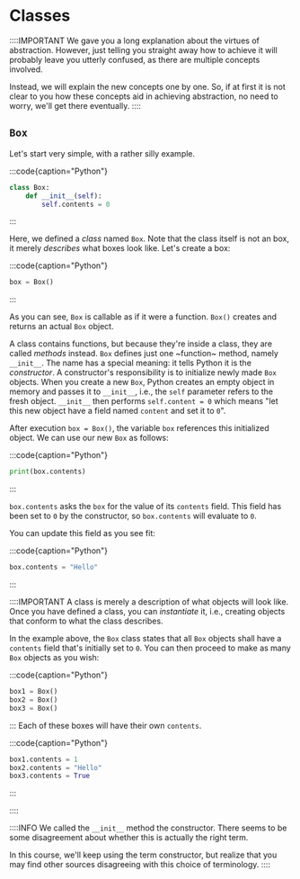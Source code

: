 # Classes

::::IMPORTANT
We gave you a long explanation about the virtues of abstraction.
However, just telling you straight away how to achieve it will probably leave you utterly confused, as there are multiple concepts involved.

Instead, we will explain the new concepts one by one.
So, if at first it is not clear to you how these concepts aid in achieving abstraction, no need to worry, we'll get there eventually.
::::

## `Box`

Let's start very simple, with a rather silly example.

:::code{caption="Python"}

```python
class Box:
    def __init__(self):
        self.contents = 0
```

:::

Here, we defined a *class* named `Box`.
Note that the class itself is not an box, it merely *describes* what boxes look like.
Let's create a box:

:::code{caption="Python"}

```python
box = Box()
```

:::

As you can see, `Box` is callable as if it were a function.
`Box()` creates and returns an actual `Box` object.

A class contains functions, but because they're inside a class, they are called *methods* instead.
`Box` defines just one ~function~ method, namely `__init__`.
The name has a special meaning: it tells Python it is the *constructor*.
A constructor's responsibility is to initialize newly made `Box` objects.
When you create a new `Box`, Python creates an empty object in memory and passes it to `__init__`, i.e., the `self` parameter refers to the fresh object.
`__init__` then performs `self.content = 0` which means "let this new object have a field named `content` and set it to `0`".

After execution `box = Box()`, the variable `box` references this initialized object.
We can use our new `Box` as follows:

:::code{caption="Python"}

```python
print(box.contents)
```

:::

`box.contents` asks the `box` for the value of its `contents` field.
This field has been set to `0` by the constructor, so `box.contents` will evaluate to `0`.

You can update this field as you see fit:

:::code{caption="Python"}

```python
box.contents = "Hello"
```

:::

::::IMPORTANT
A class is merely a description of what objects will look like.
Once you have defined a class, you can *instantiate* it, i.e., creating objects that conform to what the class describes.

In the example above, the `Box` class states that all `Box` objects shall have a `contents` field that's initially set to `0`.
You can then proceed to make as many `Box` objects as you wish:

:::code{caption="Python"}

```python
box1 = Box()
box2 = Box()
box3 = Box()
```

:::
Each of these boxes will have their own `contents`.

:::code{caption="Python"}

```python
box1.contents = 1
box2.contents = "Hello"
box3.contents = True
```

:::

::::

::::INFO
We called the `__init__` method the constructor.
There seems to be some disagreement about whether this is actually the right term.

In this course, we'll keep using the term constructor, but realize that you may find other sources disagreeing with this choice of terminology.
::::
